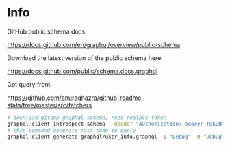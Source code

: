 # Info

GitHub public schema docs:

https://docs.github.com/en/graphql/overview/public-schema

Download the latest version of the public schema here:

https://docs.github.com/public/schema.docs.graphql

Get query from:

https://github.com/anuraghazra/github-readme-stats/tree/master/src/fetchers

```sh
# download github graphql schema, need replace token
graphql-client introspect-schema --header "Authorization: bearer TOKEN" --header "User-Agent: MineStats" https://api.github.com/graphql --output graphql/github.json
# this command generate rust code to query
graphql-client generate graphql/user_info.graphql -I "Debug" -O "Debug" -s graphql/github.json -o src/github/gen/
```
